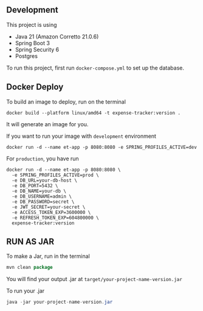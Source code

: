 ## Development
This project is using 
- Java 21 (Amazon Corretto 21.0.6)
- Spring Boot 3
- Spring Security 6
- Postgres

To run this project, first run `docker-compose.yml` to set up the database. 

## Docker Deploy
To build an image to deploy, run on the terminal

```shell
docker build --platform linux/amd64 -t expense-tracker:version .
```
It will generate an image for you.

If you want to run your image with `development` environment

```shell
docker run -d --name et-app -p 8080:8080 -e SPRING_PROFILES_ACTIVE=dev
```

For `production`, you have run
```shell
docker run -d --name et-app -p 8080:8080 \
  -e SPRING_PROFILES_ACTIVE=prod \
  -e DB_URL=your-db-host \
  -e DB_PORT=5432 \
  -e DB_NAME=your-db \
  -e DB_USERNAME=admin \
  -e DB_PASSWORD=secret \
  -e JWT_SECRET=your-secret \
  -e ACCESS_TOKEN_EXP=3600000 \
  -e REFRESH_TOKEN_EXP=604800000 \
  expense-tracker:version
```
## RUN AS JAR

To make a Jar, run in the terminal

```java
mvn clean package
```

You will find your output .jar at `target/your-project-name-version.jar`

To run your .jar

```java
java -jar your-project-name-version.jar
```


